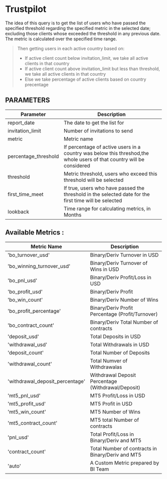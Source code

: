 # Trustpilot
The idea of this query is to get the list of users who have passed the specified threshold regarding the specified metric in the selected date; excluding those clients whose exceeded the threshold in any previous date. The metric is calculated over the specified time range.  

>Then getting users in each active country based on:
>-  If active client count below invitation_limit, we take all active clients in that country
>- If active client count above invitation_limit but less than threshold, we take all active clients in that country
>- Else we take percentage of active clients based on country precentage  

## PARAMETERS
|Parameter| Description|
---|---
| report_date          | The date to get the list for   |
| invitation_limit     | Number of invitations to send  |
| metric               | Metric name                    |
| percentage_threshold | If percentage of active users in a country was below this threshod,the whole users of that country will be considered  |
| threshold            | Metric threshold, users who exceed this threshold will be selected  |
| first_time_meet      | If true, users who have passed the threshold in the selected date for the first time will be selected  |
| lookback             | Time range for calculating metrics, in Months |

## Available Metrics :
| Metric Name                              | Description                                       |
| ---                                      | ---                                               |
| 'bo_turnover_usd'                        | Binary/Deriv Turnover in USD                      |
| 'bo_winning_turnover_usd'                | Binary/Deriv Turnover of Wins in USD              |
| 'bo_pnl_usd'                             | Binary/Deriv Profit/Loss in USD                   |
| 'bo_profit_usd'                          | Binary/Deriv Profit                               |
| 'bo_win_count'                           | Binary/Deriv Number of Wins                       |
| 'bo_profit_percentage'                   | Binary/Deriv Profit Percentage (Profit/Turnover)  |
| 'bo_contract_count'                      | Binary/Deriv Total Number of contracts            |
| 'deposit_usd'                            | Total Deposits in USD                             |
| 'withdrawal_usd'                         | Total Withdrawals in USD                          |
| 'deposit_count'                          | Total Number of Deposits                          |
| 'withdrawal_count'                       | Total Numver of Withdrawalas                      |
| 'withdrawal_deposit_percentage'          | Withdrawal Deposit Percentage (Withdrawal/Deposit)|
| 'mt5_pnl_usd'                            | MT5 Profit/Loss in USD                            |
| 'mt5_profit_usd'                         | MT5 Profit in USD                                 |
| 'mt5_win_count'                          | MT5 Number of Wins                                |
| 'mt5_contract_count'                     | MT5 total Number of contracts                     |
| 'pnl_usd'                                | Total Profit/Loss in Binary/Deriv and MT5         |
| 'contract_count'                         | Total Number of contracts in Binary/Deriv and MT5 |
| 'auto'                                   | A Custom Metric prepared by BI Team               |
